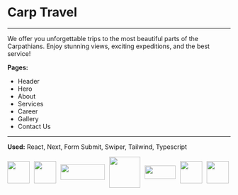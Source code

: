 # Carp Travel

___

We offer you unforgettable trips to the most beautiful parts of the Carpathians. Enjoy stunning views, exciting expeditions, and the best service!


__Pages:__      
  * Header  
  * Hero
  * About
  * Services 
  * Career
  * Gallery
  * Contact Us
___

__Used:__ 
 React, Next, Form Submit, Swiper, Tailwind, Typescript 

<div style="display: flex; gap:10px; align-items: center">
   <img src="/react-logo.png" width=50 height=50/>
   <img src="/next-logo.png" width=50 height=50/>
   <img src="/tailwind-logo.png" width=100 height=35/>
   <img src="/html5-logo.png" width=70>
   <img src="/form-submit-logo.png" width=70 height=30>
   <img src="/swiper-logo.png" width=50 height=50/>
   <img src="/typescript-logo.png" width=50 height=50/>
 </div>
